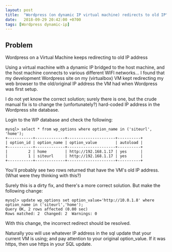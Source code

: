 ```yaml
---
layout: post
title:  "Wordpress (on dynamic IP virtual machine) redirects to old IP"
date:   2018-09-29 20:42:00 +0700
tags: [Wordpress dynamic-ip]
---
```


## Problem

Wordpress on a Virtual Machine keeps redirecting to old IP address

Using a virtual machine with a dynamic IP bridged to the host machine, and
the host machine connects to various different WIFI networks... I found that
my development Wordpress site on my (virtualbox) VM kept redirecting my web
browser to the old/original IP address the VM had when Wordpress was first
setup.

I do not yet know the correct solution; surely there is one, but the crude
manual fix is to change the (unfortunately?) hard-coded IP address in the Wordpress
site database.

Login to the WP database and check the following:

```
mysql> select * from wp_options where option_name in ('siteurl', 'home');       
+-----------+-------------+---------------------+----------+
| option_id | option_name | option_value        | autoload |
+-----------+-------------+---------------------+----------+
|         2 | home        | http://192.168.1.17 | yes      |
|         1 | siteurl     | http://192.168.1.17 | yes      |
+-----------+-------------+---------------------+----------+
```

You'll probably see two rows returned that have the VM's old IP address.
(What were they thinking with this?)

Surely this is a dirty fix, and there's a more correct solution.  But make the
following change:

```
mysql> update wp_options set option_value='http://10.0.1.8' where option_name in ('siteurl','home');
Query OK, 2 rows affected (0.00 sec)
Rows matched: 2  Changed: 2  Warnings: 0
```

With this change, the incorrect redirect should be resolved.

Naturally you will use whatever IP address in the sql update that your current VM is using; and 
pay attention to your original option_value.  If it was https, then use https in your SQL update.
